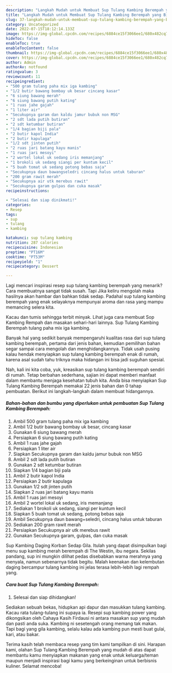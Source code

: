 ```yaml
---
description: "Langkah Mudah untuk Membuat Sup Tulang Kambing Berempah yang Bisa Manjain Lidah, Buat Buka Puasa}"
title: "Langkah Mudah untuk Membuat Sup Tulang Kambing Berempah yang Bisa Manjain Lidah, Buat Buka Puasa}"
slug: 37-langkah-mudah-untuk-membuat-sup-tulang-kambing-berempah-yang-bisa-manjain-lidah-buat-buka-puasa
category: Uncategorized
date: 2022-07-15T18:12:14.133Z
image: https://img-global.cpcdn.com/recipes/6884ce15f3066ee1/680x482cq70/sup-tulang-kambing-berempah-foto-resep-utama.jpg
hideToc: false
enableToc: true
enableTocContent: false
thumbnail: https://img-global.cpcdn.com/recipes/6884ce15f3066ee1/680x482cq70/sup-tulang-kambing-berempah-foto-resep-utama.jpg
cover: https://img-global.cpcdn.com/recipes/6884ce15f3066ee1/680x482cq70/sup-tulang-kambing-berempah-foto-resep-utama.jpg
author: Admin
authorAv: notfound
ratingvalue: 3
reviewcount: 11
recipeingredient:
- "500 gram tulang paha mix iga kambing"
- "1/2 butir bawang bombay uk besar cincang kasar"
- "6 siung bawang merah"
- "6 siung bawang putih kating"
- "1 ruas jahe gajah"
- "1 liter air"
- "Secukupnya garam dan kaldu jamur bubuk non MSG"
- "2 sdt lada putih butiran"
- "2 sdt ketumbar butiran"
- "1/4 bagian biji pala"
- "2 butir kapol India"
- "2 butir kapulaga"
- "1/2 sdt jinten putih"
- "2 ruas jari batang kayu manis"
- "1 ruas jari mesoyi"
- "2 wortel lokal uk sedang iris memanjang"
- "1 brokoli uk sedang siangi per kuntum kecil"
- "5 buah tomat uk sedang potong bebas saja"
- "Secukupnya daun bawangseledri cincang halus untuk taburan"
- "200 gram rawit merah"
- "Secukupnya air utk merebus rawit"
- "Secukupnya garam gulpas dan cuka masak"
recipeinstructions:

- "Selesai dan siap dinikmati!"
categories:
- Resep
tags:
- sup
- tulang
- kambing

katakunci: sup tulang kambing 
nutrition: 287 calories
recipecuisine: Indonesian
preptime: "PT16M"
cooktime: "PT53M"
recipeyield: "1"
recipecategory: Dessert

---
```



Lagi mencari inspirasi resep sup tulang kambing berempah yang menarik? Cara membuatnya sangat tidak susah. Tapi Jika keliru mengolah maka hasilnya akan hambar dan bahkan tidak sedap. Padahal sup tulang kambing berempah yang enak selayaknya mempunyai aroma dan rasa yang mampu memancing selera kita.


Kacau dan tumis sehingga terbit minyak. Lihat juga cara membuat Sop Kambing Rempah dan masakan sehari-hari lainnya. Sup Tulang Kambing Berempah tulang paha mix iga kambing.

Banyak hal yang sedikit banyak mempengaruhi kualitas rasa dari sup tulang kambing berempah, pertama dari jenis bahan, kemudian pemilihan bahan segar sampai cara mengolah dan menghidangkannya. Tidak usah pusing kalau hendak menyiapkan sup tulang kambing berempah enak di rumah, karena asal sudah tahu triknya maka hidangan ini bisa jadi suguhan spesial.


Nah, kali ini kita coba, yuk, kreasikan sup tulang kambing berempah sendiri di rumah. Tetap berbahan sederhana, sajian ini dapat memberi manfaat dalam membantu menjaga kesehatan tubuh kita. Anda bisa menyiapkan Sup Tulang Kambing Berempah memakai 22 jenis bahan dan 0 tahap pembuatan. Berikut ini langkah-langkah dalam membuat hidangannya.

<!--inarticleads1-->

##### Bahan-bahan dan bumbu yang diperlukan untuk pembuatan Sup Tulang Kambing Berempah:

1. Ambil 500 gram tulang paha mix iga kambing
1. Ambil 1/2 butir bawang bombay uk besar, cincang kasar
1. Gunakan 6 siung bawang merah
1. Persiapkan 6 siung bawang putih kating
1. Ambil 1 ruas jahe gajah
1. Persiapkan 1 liter air
1. Siapkan Secukupnya garam dan kaldu jamur bubuk non MSG
1. Ambil 2 sdt lada putih butiran
1. Gunakan 2 sdt ketumbar butiran
1. Siapkan 1/4 bagian biji pala
1. Ambil 2 butir kapol India
1. Persiapkan 2 butir kapulaga
1. Gunakan 1/2 sdt jinten putih
1. Siapkan 2 ruas jari batang kayu manis
1. Ambil 1 ruas jari mesoyi
1. Ambil 2 wortel lokal uk sedang, iris memanjang
1. Sediakan 1 brokoli uk sedang, siangi per kuntum kecil
1. Siapkan 5 buah tomat uk sedang, potong bebas saja
1. Ambil Secukupnya daun bawang+seledri, cincang halus untuk taburan
1. Sediakan 200 gram rawit merah
1. Persiapkan Secukupnya air utk merebus rawit
1. Gunakan Secukupnya garam, gulpas, dan cuka masak


Sup Kambing Daging Korban Sedap Gila. Itulah yang dapat disimpulkan bagi menu sup kambing merah berempah di The Westin, ibu negara. Sekilas pandang, sup ini mungkin dilihat pedas disebabkan warna merahnya yang menyala, namun sebenarnya tidak begitu. Malah keenakan dan kelembutan daging bercampur tulang kambing ini jelas terasa lebih-lebih lagi rempah yang. 

<!--inarticleads2-->

##### Cara buat Sup Tulang Kambing Berempah:


1. Selesai dan siap dihidangkan!

Sediakan sebuah bekas, hidupkan api dapur dan masukkan tulang kambing. Kacau rata tulang-tulang ini supaya ia. Resepi sup kambing power yang dikongsikan oleh Cahaya Kasih Firdausi ni antara masakan sup yang mudah dan pasti anda suka. Kambing ni sesetengah orang memang tak makan. Tapi bagi yang gila kambing, selalu kalau ada kambing pun mesti buat gulai, kari, atau bakar. 

Terima kasih telah membaca resep yang tim kami tampilkan di sini. Harapan kami, olahan Sup Tulang Kambing Berempah yang mudah di atas dapat membantu kamu menyiapkan makanan yang enak untuk keluarga/teman maupun menjadi inspirasi bagi kamu yang berkeinginan untuk berbisnis kuliner. Selamat mencoba!
